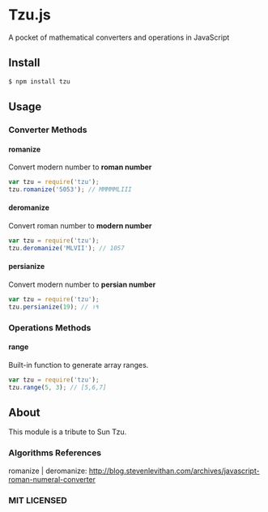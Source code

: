# Tzu.js

A pocket of mathematical converters and operations in JavaScript

## Install

```sh
$ npm install tzu
```

## Usage

### Converter Methods

#### romanize

Convert modern number to **roman number**

```javascript
var tzu = require('tzu');
tzu.romanize('5053'); // MMMMMLIII
```

#### deromanize

Convert roman number to **modern number**

```javascript
var tzu = require('tzu');
tzu.deromanize('MLVII'); // 1057
```

#### persianize

Convert modern number to **persian number**

```javascript
var tzu = require('tzu');
tzu.persianize(19); // ۱۹
```

### Operations Methods

#### range

Built-in function to generate array ranges.

```javascript
var tzu = require('tzu');
tzu.range(5, 3); // [5,6,7] 
```

## About

This module is a tribute to Sun Tzu.

### Algorithms References

romanize | deromanize: http://blog.stevenlevithan.com/archives/javascript-roman-numeral-converter

### MIT LICENSED